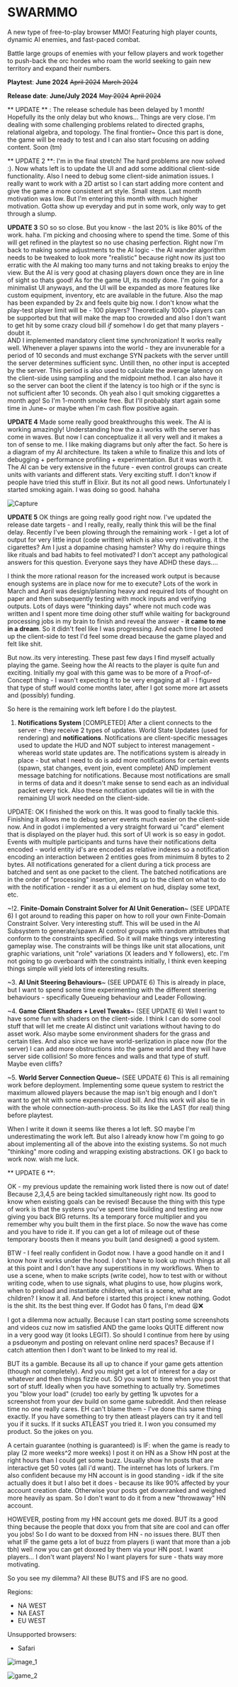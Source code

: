 # SWARMMO

A new type of free-to-play browser MMO! Featuring high player counts, dynamic AI enemies, and fast-paced combat. 

Battle large groups of enemies with your fellow players and work together to push-back the orc hordes who roam the world seeking to gain new territory and expand their numbers. 






**Playtest**:  **June 2024** ~~April 2024~~ ~~March 2024~~ 

**Release date**: **June/July 2024** ~~May 2024~~ ~~April 2024~~ 

** UPDATE ** : The release schedule has been delayed by 1 month! Hopefully its the only delay but who knows...
Things are very close. I'm dealing with some challenging problems related to directed graphs, relational algebra, and topology. The final frontier~
Once this part is done, the game will be ready to test and I can also start focusing on adding content. Soon (tm)

** UPDATE 2 **: I'm in the final stretch! The hard problems are now solved :). Now whats left is to update the UI and add some additional client-side functionality. Also I need to debug some client-side animation issues. I really want to work with a 2D artist so I can start adding more content and give the game a more consistent art style. Small steps.
Last month motivation was low. But I'm entering this month with much higher motivation. Gotta show up everyday and put in some work, only way to get through a slump. 

**UPDATE 3** SO so so close. But you know - the last 20% is like 80% of the work. haha. I'm picking and choosing where to spend the time. Some of this will get refined in the playtest so no use chasing perfection. Right now I'm back to making some adjustments to the AI logic - the AI wander algorithm needs to be tweaked to look more "realistic" because right now its just too erratic with the AI making too many turns and not taking breaks to enjoy the view. But the AI is very good at chasing players down once they are in line of sight so thats good! As for the game UI, its mostly done. I'm going for a minimalist UI anyways, and the UI will be expanded as more features like custom equipment, inventory, etc are available in the future. Also the map has been expanded by 2x  and feels quite big now. I don't know what the play-test player limit will be - 100 players? Theoretically 1000+ players can be supported but that will make the map too crowded and also I don't want to get hit by some crazy cloud bill *if* somehow I do get that many players - doubt it.  
AND I implemented mandatory client time synchronization! It works really well. Whenever a player spawns into the world - they are invunerable for a period of 10 seconds and must exchange SYN packets with the server untill the server determines sufficient sync. Untill then, no other input is accepted by the server. This period is also used to calculate the average latency on the client-side using sampling and the midpoint method. I can also have it so the server can boot the client if the latency is too high or if the sync is not sufficient after 10 seconds. 
Oh yeah also I quit smoking ciggarettes a month ago! So I'm 1-month smoke free. But I'll probably start again some time in June~ or maybe when I'm cash flow positive again. 



**UPDATE 4** Made some really good breakthroughs this week. The AI is working amazingly! Understanding how the a.i works with the server has come in waves. But now I can conceptualize it all very well and it makes a ton of sense to me. I like making diagrams but only after the fact. So here is a diagram of my AI architecture. Its taken a while to finalize this and lots of debugging + performance profiling + experimentation. But it was worth it. The AI can be very extensive in the future - even control groups can create units with variants and different stats. Very exciting stuff. I don't know if people have tried this stuff in Elixir. But its not all good news. Unfortunately I started smoking again. I was doing so good. hahaha

![Capture](https://github.com/mikhmha/SWARMMO/assets/75456828/cd6ea3bc-9fa1-490d-97c2-f2ed5e62500a)


**UPDATE 5** OK things are going really good right now. I've updated the release date targets - and I really, really, really think this will be the final delay. Recently I've been plowing through the remaining work - I get a lot of output for very little input (code written) which is also very motivating. it the cigarettes? Am I just a dopamine chasing hamster? Why do i require things like rituals and bad habits to feel motivated? I don't accept any pathological answers for this question. Everyone says they have ADHD these days....

I think the more rational reason for the increased work output is because enough systems are in place now for me to execute? Lots of the work in March and April was design/planning heavy and required lots of thought on paper and then subsequently testing with mock inputs and verifying outputs. Lots of days were "thinking days" where not much code was written and I spent more time doing other stuff while waiting for background processing jobs in my brain to finish and reveal the answer - __it came to me in a dream__. So it didn't feel like I was progressing. And each time I booted up the client-side to test I'd feel some dread because the game played and felt like shit. 

But now..its very interesting. These past few days I find myself actually playing the game. Seeing how the AI reacts to the player is quite fun and exciting. Initially my goal with this game was to be more of a Proof-of-Concept thing - I wasn't expecting it to be very engaging at all - I figured that type of stuff would come months later, after I got some more art assets and (possibly) funding.   

So here is the remaining work left before I do the playtest. 

1. **Notifications System** [COMPLETED]
After a client connects to the server - they receive 2 types of updates. World State Updates (used for rendering) and **notifications**. Notifications are client-specific messages used to update the HUD and NOT subject to interest management - whereas world state updates are. The notifications system is already in place - but what I need to do is add more notifications for certain events (spawn, stat changes, event join, event complete) AND implement message batching for notifications. Because most notifications are small in terms of data and it doesn't make sense to send each as an individual packet every tick.  Also these notification updates will tie in with the remaining UI work needed on the client-side. 

UPDATE: OK I finished the work on this. It was good to finally tackle this. Finishing it allows me to debug server events much easier on the client-side now. And in godot i implemented a very straight forward ui "card" element that is displayed on the player hud. this sort of UI work is so easy in godot. Events with multiple participants and turns have their notifications delta encoded - world entity id's are encoded as relative indexes so a notification encoding an interaction between 2 entities goes from minimuim 8 bytes to 2 bytes. All notifications generated for a client during a tick process are batched and sent as one packet to the client. The batched notifications are in the order of "processing" insertion, and its up to the client on what to do with the notification - render it as a ui element on hud, display some text, etc. 

~!2. **Finite-Domain Constraint Solver for AI Unit Generation**~ (SEE UPDATE 6)
I got around to reading this paper on how to roll your own Finite-Domain Constraint Solver. Very interesting stuff. This will be used in the AI Subsystem to generate/spawn AI control groups with random attributes that conform to the constraints specified. So it will make things very interesting gameplay wise. The constraints will be things like unit stat allocations, unit graphic variations, unit "role" variations (X leaders and Y followers), etc. I'm not going to go overboard with the constraints initially, I think even keeping things simple will yield lots of interesting results. 

~3. **AI Unit Steering Behaviours**~ (SEE UPDATE 6)
This is already in place, but I want to spend some time experimenting with the different steering behaviours - specifically Queueing behaviour and Leader Following. 

~4. **Game Client Shaders + Level Tweaks**~ (SEE UPDATE 6)
Well I want to have some fun with shaders on the client-side. I think I can do some cool stuff that will let me create AI distinct unit variations without having to do asset work. Also maybe some environment shaders for the grass and certain tiles. And also since we have world-serlization in place now (for the server) I can add more obstructions into the game world and they will have server side collision! So more fences and walls and that type of stuff. Maybe even cliffs? 

~5. **World Server Connection Queue**~  (SEE UPDATE 6)
This is all remaining work before deployment. Implementing some queue system to restrict the maximum allowed players because the map isn't big enough and I don't want to get hit with some expensive cloud bill. And this work will also tie in with the whole connection-auth-process. So its like the LAST (for real) thing before playtest. 

When I write it down it seems like theres a lot left. SO maybe I'm underestimating the work left. But also I already know how I'm going to go about implementing all of the above into the existing systems. So not much "thinking" more coding and wrapping existing abstractions. OK I go back to work now. wish me luck. 


** UPDATE 6 **: 

OK - my previous update the remaining work listed there is now out of date! Because 2,3,4,5 are being tackled simultaneously right now. Its good to know when existing goals can be revised! Because the thing with this type of work is that the systens you've spent time building and testing are now giving you back BIG returns. Its a temporary force multiplier and you remember why you built them in the first place. So now the wave has come and you have to ride it. If you can get a lot of mileage out of these temporary boosts then it means you built (and designed) a good system. 

BTW - I feel really confident in Godot now. I have a good handle on it and I know how it works under the hood.  I don't have to look up much things at all at this point and I don't have any superstitions in my workflows. When to use a scene, when to make scripts (write code), how to test with or without writing code, when to use signals, what plugins to use, how plugins work, when to preload and instantiate children, what is a scene, what are children? I know it all. And before i started this project i knew nothing. Godot is the shit. Its the best thing ever. If Godot has 0 fans, I'm dead 😫❌




I got a dilemma now actually. Because I can start posting some screenshots and videos cuz now im satisfied AND the game looks QUITE different now in a very good way (it looks LEGIT). So should I continue from here by using a psdueonym and posting on relevant online nerd spaces? Because if I catch attention then I don't want to be linked to my real id. 

BUT its a gamble. Because its all up to chance if your game gets attention (though not completely). And you might get a lot of interest for a day or whatever and then things fizzle out. SO you want to time when you post that sort of stuff. Ideally when you have something to actually try. Sometimes you "blow your load" (crude) too early by getting 1k upvotes for a screenshot from your dev build on some game subreddit. And then release time no one really cares. EH can't blame them - I've done this same thing exactly. If you have something to try then atleast players can try it and tell you if it sucks. If it sucks ATLEAST you tried it. I won you consumed my product. So the jokes on you. 

A certain guarantee (nothing is guaranteed) is IF:  when the game is ready to play (2 more weeks^2 more weeks) I post it on HN as a Show HN post at the right hours than I could get some buzz. Usually show hn posts that are interactive get 50 votes (all i'd want). The internet has lots of lurkers. I'm also confident because my HN account is in good standing - idk if the site actually does it but I also bet it does - because its like 90% affected by your account creation date. Otherwise your posts get downranked and weighed more heavily as spam. So I don't want to do it from a new "throwaway" HN account. 

HOWEVER, posting from my HN account gets me doxed. BUT its a good thing because the people that doxx you from that site are cool and can offer you jobs! So I do want to be doxxed from HN - no issues there. BUT then what IF the game gets a lot of buzz from players (i want that more than a job tbh) well now you can get doxxed by them via your HN post. I want players... I don't want players! No I want players for sure - thats way more motivating. 


So you see my dilemma? All these BUTS and IFS are no good.  



Regions:

- NA WEST
- NA EAST
- EU WEST


Unsupported browsers:
- Safari





![image_1](https://github.com/mikhmha/SWARMMO/assets/75456828/de69cda4-665a-4762-85eb-77221634d586)

![game_2](https://github.com/mikhmha/SWARMMO/assets/75456828/dafca50b-538e-4e43-971b-48d3ac1ce8d8)
